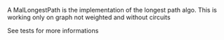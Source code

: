A MalLongestPath is the implementation of the longest path algo.
This is working only on graph not weighted and without circuits

See tests for more informations
